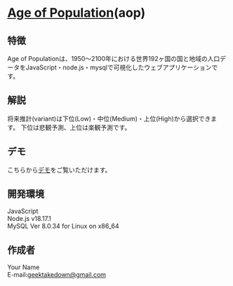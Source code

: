 # [Age of Population](http://tk2-233-26141.vs.sakura.ne.jp:3000/?location=world&year=2024&rank=low)(aop)

## 特徴
Age of Populationは、1950～2100年における世界192ヶ国の国と地域の人口データをJavaScript・node.js・mysqlで可視化したウェブアプリケーションです。

## 解説
将来推計(variant)は下位(Low)・中位(Medium)・上位(High)から選択できます。
下位は悲観予測、上位は楽観予測です。

## デモ
こちらから[デモ](http://tk2-233-26141.vs.sakura.ne.jp:3000/?location=world&year=2024&rank=low)をご覧いただけます。

## 開発環境
JavaScript  
Node.js v18.17.1  
MySQL Ver 8.0.34 for Linux on x86_64

## 作成者
Your Name  
E-mail:geektakedown@gmail.com

